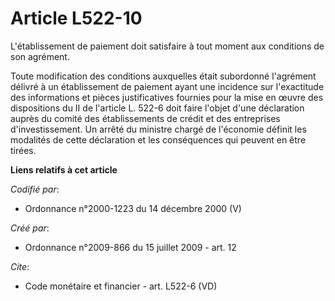 # Article L522-10

L'établissement de paiement doit satisfaire à tout moment aux conditions de son agrément. 

Toute modification des conditions auxquelles était subordonné l'agrément délivré à un établissement de paiement ayant une
incidence sur l'exactitude des informations et pièces justificatives fournies pour la mise en œuvre des dispositions du II de
l'article L. 522-6 doit faire l'objet d'une déclaration auprès du comité des établissements de crédit et des entreprises
d'investissement. Un arrêté du ministre chargé de l'économie définit les modalités de cette déclaration et les conséquences
qui peuvent en être tirées.

**Liens relatifs à cet article**

_Codifié par_:

  - Ordonnance n°2000-1223 du 14 décembre 2000 (V)

_Créé par_:

  - Ordonnance n°2009-866 du 15 juillet 2009 - art. 12

_Cite_:

  - Code monétaire et financier - art. L522-6 (VD)
